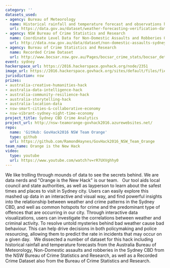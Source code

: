 ```yaml
---
category: ''
datasets_used:
- agency: Bureau of Meteorology
  name: Historical rainfall and temperature forecast and observations hourly data - Weather forecasting verification data (2015-05 to 2016-04)
  url: https://data.gov.au/dataset/weather-forecasting-verification-data-2015-05-to-2016-04
- agency: NSW Bureau of Crime Statistics and Research
  name: Coordinate Level Data for Non-Domestic Assaults and Robberies Occurring in Sydney LGA in Outdoor and Public Places
  url: http://data.nsw.gov.au/data/dataset/non-domestic-assaults-sydney-lga
- agency: Bureau of Crime Statistics and Research
  name: Recorded Crime Dataset
  url: http://www.bocsar.nsw.gov.au/Pages/bocsar_crime_stats/bocsar_detailedspreadsheets.aspx
event: sydney
hackerspace_url: https://2016.hackerspace.govhack.org/node/2351
image_url: https://2016.hackerspace.govhack.org/sites/default/files/field/image/GovHack2016_orange_is_the_new_hack_team_logo.jpg
jurisdiction: nsw
prizes:
- australia-creative-humanities-hack
- australia-data-intelligence-hack
- australia-community-resilience-hack
- australia-storytelling-hack
- australia-location-data
- nsw-smart-cities-&-collaborative-economy
- nsw-vibrant-sydney-night-time-economy
project_title: Sydney CBD Crime Analytics
project_url: http://nsw-teamorange-govhack2016.azurewebsites.net/
repo:
  name: 'GitHub: GovHack2016 NSW Team Orange'
  type: github
  url: https://github.com/RamondHaynes/GovHack2016_NSW_Team_Orange
team_name: Orange is the New Hack
video:
  type: youtube
  url: https://www.youtube.com/watch?v=rR7UXVghhy0
---
```


We like trolling through mounds of data to see the secrets behind. We are data nerds and "Orange is the New Hack" is our team.
 
Our tool aids local council and state authorities, as well as layperson to learn about the safest times and places to visit in Sydney city.
Users can easily explore this mashed up data in an interactive and visual way, and find powerful insights into the relationship between weather and crime patterns in the Sydney  CBD, and well as common hotspots for crime and the predominant type of offences that are occurring in our city.
Through interactive data visualizations, users can investigate the correlations between weather and criminal activity. To resolve untold mysteries behind bad weather cause bad behaviour. This can help drive decisions in both policymaking and police resourcing, allowing them to predict the rate in incidents that may occur on a given day.
 
We dissected a number of dataset for this hack including historical rainfall and temperature forecasts from the Australia Bureau of Meteorology, Non-Domestic assaults and robberies in the Sydney CBD from the NSW Bureau of Crime Statistics and Research, as well as a Recorded Crime Dataset also from the Bureau of Crime Statistics and Research.